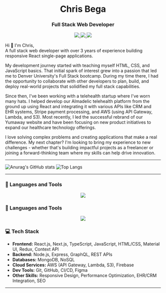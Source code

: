 <h1 align="center">Chris Bega</h1>
<h3 align="center"> Full Stack Web Developer</h3>

<p align="center" marginTop="5rem">
  <a href="https://docs.google.com/document/d/1D2z1CbWzSJKPXjojNp60Mkzq3B66Cqd-/edit?usp=sharing&ouid=108432228010067374897&rtpof=true&sd=true" target="_blank">
    <img src="https://custom-icon-badges.demolab.com/badge/-Resume%20-CE4630?style=for-the-badge&logoColor=white&logo=download" />
  </a>
  <a href="https://www.linkedin.com/in/christianbega/" target="_blank">
    <img src="https://img.shields.io/badge/LinkedIn-blue?style=for-the-badge&logo=linkedin">
  </a>
  <a href="https://christianbega.netlify.app" target="_blank">
    <img src="https://custom-icon-badges.demolab.com/badge/-Portfolio%20-E1AD0E?style=for-the-badge&logoColor=white&logo=rocket" />
  </a> 
</p>



Hi 👋 I'm Chris, <br/>
A full stack web developer with over 3 years of experience building responsive React single-page applications. 

My development journey started with teaching myself HTML, CSS, and JavaScript basics. That initial spark of interest grew into a passion that led me to Denver University's Full Stack bootcamp. During my time there, I had the opportunity to collaborate with other developers to plan, build, and deploy real-world projects that solidified my full stack capabilities.

Since then, I've been working with a telehealth startup where I've worn many hats. I helped develop our Almadelic telehealth platform from the ground up using React and integrating it with various APIs like CRM and EHR systems, Stripe payment processing, and AWS (using API Gateway, Lambda, and S3). Most recently, I led the successful rebrand of our Yumaway website and have been focusing on new product initiatives to expand our healthcare technology offerings.

I love solving complex problems and creating applications that make a real difference. My next chapter? I'm looking to bring my experience to new challenges - whether that's building impactful projects as a freelancer or joining a forward-thinking team where my skills can help drive innovation.


---
<!-- <p><img align="left" src="https://github-readme-stats.vercel.app/api?username=christianbega&show_icons=true&locale=en" alt="christianbega" /></p>
<p><img align="center" src="https://github-readme-stats.vercel.app/api/top-langs?username=christianbega&show_icons=true&locale=en&layout=compact" alt="christianbega" /></p> -->

![Anurag's GitHub stats](https://github-readme-stats.vercel.app/api?username=christianbega&show_icons=true&locale=en)
![Top Langs](https://github-readme-stats.vercel.app/api/top-langs?username=christianbega&show_icons=true&locale=en&layout=compact)



---

### 🧰 Languages and Tools
<p align="center">
  <a href="https://skillicons.dev">
    <img src="https://skillicons.dev/icons?i=js,react,mongodb,express,nodejs,graphql,html,css,figma,git,heroku,netlify,mysql,materialui,jquery,tailwind,bootstrap,sass,apollo, " />
  </a>
</p>


### 🧰 Languages and Tools
<p align="center">
  <a href="https://skillicons.dev">
    <img src="https://skillicons.dev/icons?i=js,ts,react,nextjs,redux,nodejs,express,mongodb,graphql,aws,firebase,html,css,materialui,tailwind,sass,bootstrap,figma,git,github,netlify,heroku" />
  </a>
</p>

### 💻 Tech Stack
- **Frontend:** React.js, Next.js, TypeScript, JavaScript, HTML/CSS, Material UI, Redux, Context API
- **Backend:** Node.js, Express, GraphQL, REST APIs
- **Databases:** MongoDB, NoSQL
- **Cloud Services:** AWS (API Gateway, Lambda, S3), Firebase
- **Dev Tools:** Git, GitHub, CI/CD, Figma
- **Other Skills:** Responsive Design, Performance Optimization, EHR/CRM Integration, SEO
--- 

          
